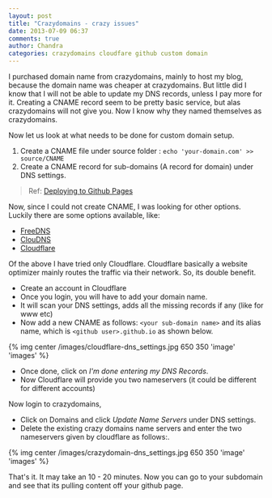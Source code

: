 ```yaml
---
layout: post
title: "Crazydomains - crazy issues"
date: 2013-07-09 06:37
comments: true
author: Chandra
categories: crazydomains cloudfare github custom domain
---
```

I purchased domain name from crazydomains, mainly to host my blog, because the domain name was cheaper at crazydomains. But little did I know that I will not be able to update my DNS records, unless I pay more for it. Creating a CNAME record seem to be pretty basic service, but alas crazydomains will not give you. Now I know why they named themselves as crazydomains.

Now let us look at what needs to be done for custom domain setup.

1. Create a CNAME file under source folder : 
`
  echo 'your-domain.com' >> source/CNAME
`
1. Create a CNAME record for sub-domains (A record for domain) under DNS settings.
>Ref: [Deploying to Github Pages](http://octopress.org/docs/deploying/github/#custom_domains)

Now, since I could not create CNAME, I was looking for other options. Luckily there are some options available, like:

- [FreeDNS](http://freedns.afraid.org/)
- [ClouDNS](http://www.cloudns.net/)
- [Cloudflare](https://www.cloudflare.com/)

Of the above I have tried only Cloudflare. Cloudflare basically a website optimizer mainly routes the traffic via their network. So, its double benefit. 

- Create an account in Cloudflare 
- Once you login, you will have to add your domain name. 
- It will scan your DNS settings, adds all the missing records if any (like for www etc)
- Now add a new CNAME as follows:
`<your sub-domain name>` and its alias name, which is `<github user>.github.io` as shown below.

{% img center /images/cloudflare-dns_settings.jpg 650 350 'image' 'images' %}

- Once done, click on *I'm done entering my DNS Records*.
- Now Cloudflare will provide you two nameservers (it could be different for different accounts)

Now login to crazydomains, 

- Click on Domains and click *Update Name Servers* under DNS settings.
- Delete the existing crazy domains name servers and enter the two nameservers given by cloudflare as follows:.

{% img center /images/crazydomain-dns_settings.jpg 650 350 'image' 'images' %}

That's it. It may take an 10 - 20 minutes. Now you can go to your subdomain and see that its pulling content off your github page. 

